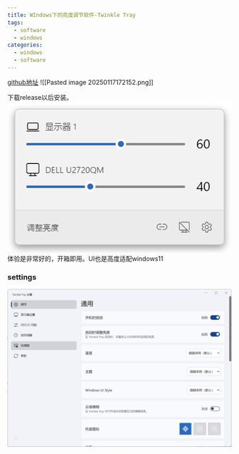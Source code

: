 ```yaml
---
title: WIndows下的亮度调节软件-Twinkle Tray
tags:
  - software
  - windows
categories:
  - windows
  - software
---
```

[github地址](https://github.com/xanderfrangos/twinkle-tray)
![[Pasted image 20250117172152.png]]

下载release以后安装。
![](https://raw.githubusercontent.com/InsHomePgup/pic_go_img/main/blog/20250117172214822.png)
体验是非常好的，开箱即用。UI也是高度适配windows11

### settings


![](https://raw.githubusercontent.com/InsHomePgup/pic_go_img/main/blog/20250117172246266.png)